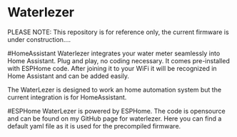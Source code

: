 # Waterlezer

PLEASE NOTE: This repository is for reference only, the current firmware is under construction....

#HomeAssistant
Waterlezer integrates your water meter seamlessly into Home Assistant. Plug and play, no coding necessary. It comes pre-installed with ESPHome code. After joining it to your WiFi it will be recognized in Home Assistant and can be added easily.

The WaterLezer is designed to work an home automation system but the current integration is for HomeAssistant.

#ESPHome
WaterLezer is powered by ESPHome. The code is opensource and can be found on my GitHub page for waterlezer. Here you can find a default yaml file as it is used for the precompiled firmware.
 
